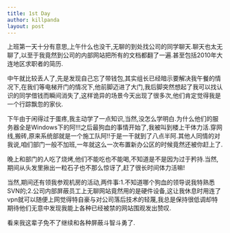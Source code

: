 ```yaml
---
title: 1st Day
author: killpanda
layout: post
---
```

上班第一天十分有意思,上午什么也没干,无聊的到处找公司的同学聊天.聊天也太无聊了,以至于我竟然到公司的内部网站把所有的文档都翻了一遍.甚至包括2010年大连地区求职者的简历.

中午就比较丢人了,先是发现自己忘了带钱包,其实组长已经暗示要解决我午餐的情况下,在我们等电梯开门的情况下,他前脚迈进了大门,我后脚突然想起了我可以找认识的同学借钱而瞬间消失了,这样诡异的场景今天出现了很多次,他们肯定觉得我是一个行踪飘忽的家伙.

下午由于闲得过于蛋疼,我主动学了一点知识,当然,没怎么学明白.为什么他们的服务器全是Windows下的阿!!!之后最狗血的事情开始了,我被叫到楼上干体力活.穿网线,搬砖,原来系统部就是一个施工队阿!!于是一干就到了八点半阿.其他人同情的对我说,咱们部门一般不加班,一年就这么一次布置新办公区的时候竟然还被你赶上了.

晚上和部门的人吃了烧烤,他们不能吃也不能喝,不知道是不是因为过于矜持.当然,期间从头发里揪出一粒石子也不那么惊讶了,赶了很长时间体力活嘛!

当然,期间还有领我参观机房的活动,两件事:1.不知道哪个狗血的领导说我特熟悉SVN的;2.公司内部屏蔽员工上无聊网站竟然用的是硬件设备,这让我休息时用连了vpn就可以随便上网觉得特自豪与对公司落后技术的轻蔑,我总是保持很低调却特期待他们无意中发现我能上各种已经被禁的网站围观发出赞叹.

看来我这辈子免不了继续和各种屏蔽斗智斗勇了.
